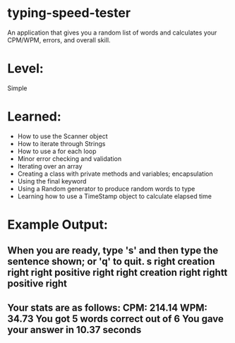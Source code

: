# typing-speed-tester
An application that gives you a random list of words and calculates your CPM/WPM, errors, and overall skill. 

# Level:
Simple

# Learned:
- How to use the Scanner object
- How to iterate through Strings
- How to use a for each loop
- Minor error checking and validation
- Iterating over an array
- Creating a class with private methods and variables; encapsulation
- Using the final keyword
- Using a Random generator to produce random words to type
- Learning how to use a TimeStamp object to calculate elapsed time

# Example Output:
When you are ready, type 's' and then type the sentence shown; or 'q' to quit.
s
right creation right right positive right 
right creation right rightt positive right
---------------------------------------------
Your stats are as follows:
CPM: 214.14
WPM: 34.73
You got 5 words correct out of 6
You gave your answer in 10.37 seconds
---------------------------------------------
